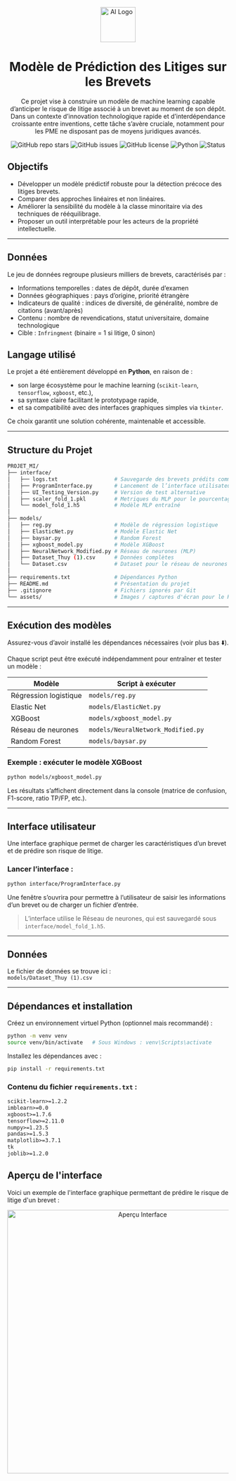 <p align="center">
  <img src="https://img.icons8.com/ios-filled/100/000000/artificial-intelligence.png" alt="AI Logo" width="80"/>
</p>

<h1 align="center"> Modèle de Prédiction des Litiges sur les Brevets</h1>

<p align="center">
  Ce projet vise à construire un modèle de machine learning capable d’anticiper le risque de litige associé à un brevet au moment de son dépôt. Dans un contexte d’innovation technologique rapide et d’interdépendance croissante entre inventions, cette tâche s’avère cruciale, notamment pour les PME ne disposant pas de moyens juridiques avancés.
</p>

<p align="center">
  <img alt="GitHub repo stars" src="https://img.shields.io/github/stars/1drien/Projet-litige-des-brevets?style=social">
  <img alt="GitHub issues" src="https://img.shields.io/github/issues/1drien/Projet-litige-des-brevets">
  <img alt="GitHub license" src="https://img.shields.io/github/license/1drien/Projet-litige-des-brevets">
  <img alt="Python" src="https://img.shields.io/badge/Python-3.10-blue.svg">
  <img alt="Status" src="https://img.shields.io/badge/status-en%20cours-yellow">
</p>

## Objectifs

- Développer un modèle prédictif robuste pour la détection précoce des litiges brevets.
- Comparer des approches linéaires et non linéaires.
- Améliorer la sensibilité du modèle à la classe minoritaire via des techniques de rééquilibrage.
- Proposer un outil interprétable pour les acteurs de la propriété intellectuelle.

---

## Données

Le jeu de données regroupe plusieurs milliers de brevets, caractérisés par :

- Informations temporelles : dates de dépôt, durée d’examen
- Données géographiques : pays d’origine, priorité étrangère
- Indicateurs de qualité : indices de diversité, de généralité, nombre de citations (avant/après)
- Contenu : nombre de revendications, statut universitaire, domaine technologique
- Cible : `Infringment` (binaire = 1 si litige, 0 sinon)

## Langage utilisé

Le projet a été entièrement développé en **Python**, en raison de :

- son large écosystème pour le machine learning (`scikit-learn`, `tensorflow`, `xgboost`, etc.),
- sa syntaxe claire facilitant le prototypage rapide,
- et sa compatibilité avec des interfaces graphiques simples via `tkinter`.

Ce choix garantit une solution cohérente, maintenable et accessible.

---

## Structure du Projet

```bash
PROJET_MI/
├── interface/
│   ├── logs.txt                  # Sauvegarde des brevets prédits comme litigieux
│   ├── ProgramInterface.py       # Lancement de l’interface utilisateur
│   ├── UI_Testing_Version.py     # Version de test alternative
│   ├── scaler_fold_1.pkl         # Metriques du MLP pour le pourcentage
│   └── model_fold_1.h5           # Modèle MLP entraîné
│
├── models/
│   ├── reg.py                    # Modèle de régression logistique
│   ├── ElasticNet.py             # Modèle Elastic Net
│   ├── baysar.py                 # Random Forest
│   ├── xgboost_model.py          # Modèle XGBoost
│   ├── NeuralNetwork_Modified.py # Réseau de neurones (MLP)
│   ├── Dataset_Thuy (1).csv      # Données complètes
│   └── Dataset.csv               # Dataset pour le réseau de neurones
│
├── requirements.txt              # Dépendances Python
├── README.md                     # Présentation du projet
├── .gitignore                    # Fichiers ignorés par Git
└── assets/                       # Images / captures d'écran pour le README
```

---

## Exécution des modèles

Assurez-vous d’avoir installé les dépendances nécessaires (voir plus bas ⬇️).

Chaque script peut être exécuté indépendamment pour entraîner et tester un modèle :

| Modèle                | Script à exécuter                  |
| --------------------- | ---------------------------------- |
| Régression logistique | `models/reg.py`                    |
| Elastic Net           | `models/ElasticNet.py`             |
| XGBoost               | `models/xgboost_model.py`          |
| Réseau de neurones    | `models/NeuralNetwork_Modified.py` |
| Random Forest         | `models/baysar.py`                 |

### Exemple : exécuter le modèle XGBoost

```bash
python models/xgboost_model.py
```

Les résultats s’affichent directement dans la console (matrice de confusion, F1-score, ratio TP/FP, etc.).

---

## Interface utilisateur

Une interface graphique permet de charger les caractéristiques d’un brevet et de prédire son risque de litige.

### Lancer l’interface :

```bash
python interface/ProgramInterface.py
```

Une fenêtre s’ouvrira pour permettre à l’utilisateur de saisir les informations d’un brevet ou de charger un fichier d’entrée.

> L’interface utilise le Réseau de neurones, qui est sauvegardé sous `interface/model_fold_1.h5`.

---

## Données

Le fichier de données se trouve ici :  
`models/Dataset_Thuy (1).csv`

---

## Dépendances et installation

Créez un environnement virtuel Python (optionnel mais recommandé) :

```bash
python -m venv venv
source venv/bin/activate   # Sous Windows : venv\Scripts\activate
```

Installez les dépendances avec :

```bash
pip install -r requirements.txt
```

### Contenu du fichier `requirements.txt` :

```txt
scikit-learn>=1.2.2
imblearn>=0.0
xgboost>=1.7.6
tensorflow>=2.11.0
numpy>=1.23.5
pandas>=1.5.3
matplotlib>=3.7.1
tk
joblib>=1.2.0

```

## Aperçu de l'interface

Voici un exemple de l'interface graphique permettant de prédire le risque de litige d'un brevet :

<p align="center">
  <img src="assets/infrigement.png" alt="Aperçu Interface" width="600"/>
</p>
